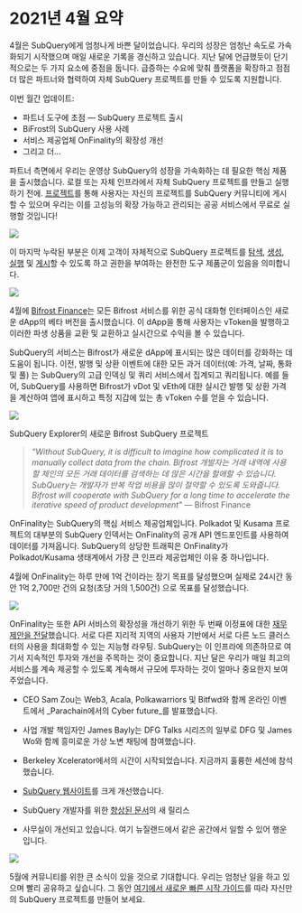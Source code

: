 # 2021년 4월 요약

4월은 SubQuery에게 엄청나게 바쁜 달이었습니다. 우리의 성장은 엄청난 속도로 가속화되기 시작했으며 매일 새로운 기록을 경신하고 있습니다. 지난 달에 언급했듯이 단기적으로는 두 가지 요소에 중점을 둡니다. 급증하는 수요에 맞춰 플랫폼을 확장하고 점점 더 많은 파트너와 협력하여 자체 SubQuery 프로젝트를 만들 수 있도록 지원합니다.

이번 월간 업데이트:

- 파트너 도구에 초점 — SubQuery 프로젝트 출시
- BiFrost의 SubQuery 사용 사례
- 서비스 제공업체 OnFinality의 확장성 개선
- 그리고 더…

파트너 측면에서 우리는 운영상 SubQuery의 성장을 가속화하는 데 필요한 핵심 제품을 출시했습니다. 로컬 또는 자체 인프라에서 자체 SubQuery 프로젝트를 만들고 실행하기 전에. [프로젝트](https://project.subquery.network/)를 통해 사용자는 자신의 프로젝트를 SubQuery 커뮤니티에 게시할 수 있으며 우리는 이를 고성능의 확장 가능하고 관리되는 공공 서비스에서 무료로 실행할 것입니다!

![](https://miro.medium.com/max/1400/0*zZkmiEq5g2BbAxfl)

이 마지막 누락된 부분은 이제 고객이 자체적으로 SubQuery 프로젝트를 [탐색](https://explorer.subquery.network/), [생성](https://doc.subquery.network/quickstart.html), [실행](https://doc.subquery.network/run/indexing_query.html) 및 [게시](https://doc.subquery.network/publish/publish.html#benefits)할 수 있도록 하고 권한을 부여하는 완전한 도구 제품군이 있음을 의미합니다.

![](https://miro.medium.com/max/1400/0*pDQgyo3phe2ZcMml)

4월에 [Bifrost Finance](https://bifrost.finance/)는 모든 Bifrost 서비스를 위한 공식 대화형 인터페이스인 새로운 dApp의 베타 버전을 출시했습니다. 이 dApp을 통해 사용자는 vToken을 발행하고 이러한 파생 상품을 교환 및 교환하고 실시간으로 수익을 볼 수 있습니다.

SubQuery의 서비스는 Bifrost가 새로운 dApp에 표시되는 많은 데이터를 강화하는 데 도움이 됩니다. 이전, 발행 및 상환 이벤트에 대한 모든 과거 데이터(예: 가격, 날짜, 통화 및 풀) 는 SubQuery의 고급 인덱싱 및 쿼리 서비스에서 집계되고 쿼리됩니다. 예를 들어, SubQuery를 사용하면 Bifrost가 vDot 및 vEth에 대한 실시간 발행 및 상환 가격을 계산하여 앱에 표시하고 특정 지갑에 있는 총 vToken 수를 얻을 수 있습니다.

![](https://miro.medium.com/max/1400/0*heWoX8Kw1nm1iYd9)

SubQuery Explorer의 새로운 Bifrost SubQuery 프로젝트

> _"Without SubQuery, it is difficult to imagine how complicated it is to manually collect data from the chain. Bifrost 개발자는 거래 내역에 사용할 체인의 모든 거래 데이터를 검색하는 데 많은 시간을 할애할 수 있습니다. SubQuery는 개발자가 반복 작업 비용을 많이 절약할 수 있도록 도와줍니다. Bifrost will cooperate with SubQuery for a long time to accelerate the iterative speed of product development"_ — Bifrost Finance

OnFinality는 SubQuery의 핵심 서비스 제공업체입니다. Polkadot 및 Kusama 프로젝트의 대부분의 SubQuery 인덱서는 OnFinality의 공개 API 엔드포인트를 사용하여 데이터를 가져옵니다. SubQuery의 상당한 트래픽은 OnFinality가 Polkadot/Kusama 생태계에서 가장 큰 인프라 제공업체인 이유 중 하나입니다.

4월에 OnFinality는 하루 만에 1억 건이라는 장기 목표를 달성했으며 실제로 24시간 동안 1억 2,700만 건의 요청(초당 거의 1,500건) 으로 목표를 달성했습니다.

![](https://miro.medium.com/max/1400/0*FLq4vXluI9CTiBQ8)

OnFinality는 또한 API 서비스의 확장성을 개선하기 위한 두 번째 이정표에 대한 [재무 제안을 전달](https://kusama.polkassembly.io/treasury/72)했습니다. 서로 다른 지리적 지역의 사용자 기반에서 서로 다른 노드 클러스터의 사용을 최대화할 수 있는 지능형 라우팅. SubQuery는 이 인프라에 의존하므로 여기서 지속적인 투자와 개선을 주목하는 것이 중요합니다. 지난 달은 우리가 매일 최고의 서비스를 계속 제공할 수 있도록 계속해서 규모에 투자하는 것이 얼마나 중요한지 보여주었습니다.

- CEO Sam Zou는 Web3, Acala, Polkawarriors 및 Bitfwd와 함께 온라인 이벤트에서 _Parachain에서의 Cyber ​​future_를 발표했습니다.

- 사업 개발 책임자인 James Bayly는 DFG Talks 시리즈의 일부로 DFG 및 James Wo와 함께 흥미로운 가상 노변 채팅에 참여했습니다.

- Berkeley Xcelerator에서의 시간이 시작되었습니다. 지금까지 훌륭한 세션에 참석했습니다.
- [SubQuery 웹사이트](https://subquery.network/)를 크게 개선했습니다.
- SubQuery 개발자를 위한 [향상된 문서](https://doc.subquery.network/)의 새 릴리스
- 사무실이 개선되고 있습니다. 여기 뉴질랜드에서 같은 공간에서 일할 수 있어 행운입니다.

![](https://miro.medium.com/max/1400/0*cOsJ2TLa4yqpY0Ig)

5월에 커뮤니티를 위한 큰 소식이 있을 것으로 기대합니다. 우리는 엄청난 일을 하고 있으며 빨리 공유하고 싶습니다. 그 동안 [여기에서 새로운 빠른 시작 가이드](https://doc.subquery.network/quickstart.html)를 따라 자신만의 SubQuery 프로젝트를 만들어 보세요.

